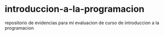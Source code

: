 # introduccion-a-la-programacion
repositorio de evidencias para mi evaluacion de curso de introduccion a la programacion
